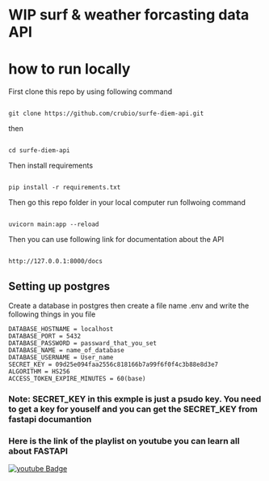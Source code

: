 # WIP surf & weather forcasting data API

# how to run locally
First clone this repo by using following command
````

git clone https://github.com/crubio/surfe-diem-api.git

````
then 
````

cd surfe-diem-api

````

Then install requirements

````

pip install -r requirements.txt

````

Then go this repo folder in your local computer run follwoing command
````

uvicorn main:app --reload

````

Then you can use following link for documentation about the API

````

http://127.0.0.1:8000/docs 

````

## Setting up postgres
Create a database in postgres then create a file name .env and write the following things in you file 

````
DATABASE_HOSTNAME = localhost
DATABASE_PORT = 5432
DATABASE_PASSWORD = passward_that_you_set
DATABASE_NAME = name_of_database
DATABASE_USERNAME = User_name
SECRET_KEY = 09d25e094faa2556c818166b7a99f6f0f4c3b88e8d3e7
ALGORITHM = HS256
ACCESS_TOKEN_EXPIRE_MINUTES = 60(base)

````
### Note: SECRET_KEY in this exmple is just a psudo key. You need to get a key for youself and you can get the SECRET_KEY  from fastapi documantion 

### Here is the link of the playlist on youtube you can learn all about FASTAPI
 
<div id="badges">
  <a href="https://www.youtube.com/watch?v=Yw4LmMQXXFs&list=PL8VzFQ8k4U1L5QpSapVEzoSfob-4CR8zM&index=2">
    <img src="https://freshidea.com/jonah/youtube-api/subscribers-badge.php?label=Subscribers&style=for-the-badge&color=red&labelColor=ce4630" alt="youtube Badge"/>
  </a>